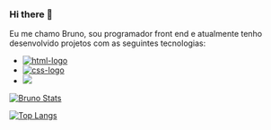 ### Hi there 👋

Eu me chamo Bruno, sou programador front end e atualmente tenho desenvolvido projetos com as seguintes tecnologias:
<br>
- <a href=" https://google.com"><img src="https://img.shields.io/badge/HTML-239120?style=for-the-badge&logo=html5&logoColor=white" alt="html-logo" />
- <a href=" https://google.com"><img src="https://img.shields.io/badge/CSS-239120?&style=for-the-badge&logo=css3&logoColor=white" alt="css-logo" />
- <a href=" https://google.com"><img src="https://img.shields.io/badge/JavaScript-323330?style=for-the-badge&logo=javascript&logoColor=F7DF1E" />

[![Bruno Stats](https://github-readme-stats.vercel.app/api?username=Brunogitguimaraes)](https://github.com/anuraghazra/github-readme-stats)

[![Top Langs](https://github-readme-stats.vercel.app/api/top-langs/?username=anuraghazra)](https://github.com/anuraghazra/github-readme-stats)
